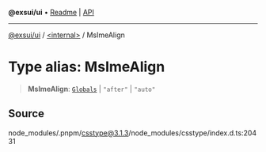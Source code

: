 **@exsui/ui** • [Readme](../../README.md) \| [API](../../globals.md)

***

[@exsui/ui](../../README.md) / [\<internal\>](../README.md) / MsImeAlign

# Type alias: MsImeAlign

> **MsImeAlign**: [`Globals`](Globals.md) \| `"after"` \| `"auto"`

## Source

node\_modules/.pnpm/csstype@3.1.3/node\_modules/csstype/index.d.ts:20431
